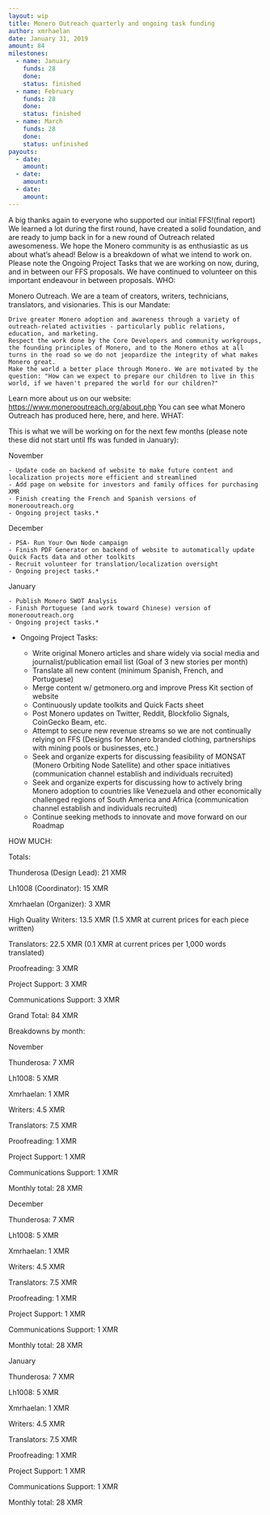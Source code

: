 ```yaml
---
layout: wip
title: Monero Outreach quarterly and ongoing task funding
author: xmrhaelan
date: January 31, 2019
amount: 84
milestones:
  - name: January
    funds: 28
    done:
    status: finished
  - name: February
    funds: 28
    done:
    status: finished
  - name: March
    funds: 28
    done:
    status: unfinished
payouts:
  - date:
    amount:
  - date:
    amount:
  - date:
    amount:
---
```



A big thanks again to everyone who supported our initial FFS!(final report) We learned a lot during the first round, have created a solid foundation, and are ready to jump back in for a new round of Outreach related awesomeness. We hope the Monero community is as enthusiastic as us about what’s ahead! Below is a breakdown of what we intend to work on. Please note the Ongoing Project Tasks that we are working on now, during, and in between our FFS proposals. We have continued to volunteer on this important endeavour in between proposals.
WHO:

Monero Outreach. We are a team of creators, writers, technicians, translators, and visionaries. This is our Mandate:

    Drive greater Monero adoption and awareness through a variety of outreach-related activities - particularly public relations, education, and marketing.
    Respect the work done by the Core Developers and community workgroups, the founding principles of Monero, and to the Monero ethos at all turns in the road so we do not jeopardize the integrity of what makes Monero great.
    Make the world a better place through Monero. We are motivated by the question: "How can we expect to prepare our children to live in this world, if we haven't prepared the world for our children?"

Learn more about us on our website: https://www.monerooutreach.org/about.php You can see what Monero Outreach has produced here, here, and here.
WHAT:

This is what we will be working on for the next few months (please note these did not start until ffs was funded in January):

November

    - Update code on backend of website to make future content and localization projects more efficient and streamlined
    - Add page on website for investors and family offices for purchasing XMR
    - Finish creating the French and Spanish versions of monerooutreach.org
    - Ongoing project tasks.*

December

    - PSA- Run Your Own Node campaign
    - Finish PDF Generator on backend of website to automatically update Quick Facts data and other toolkits
    - Recruit volunteer for translation/localization oversight
    - Ongoing project tasks.*

January

    - Publish Monero SWOT Analysis
    - Finish Portuguese (and work toward Chinese) version of monerooutreach.org
    - Ongoing project tasks.*

* Ongoing Project Tasks:

    - Write original Monero articles and share widely via social media and journalist/publication email list (Goal of 3 new stories per month)
    - Translate all new content (minimum Spanish, French, and Portuguese)
    - Merge content w/ getmonero.org and improve Press Kit section of website
    - Continuously update toolkits and Quick Facts sheet
    - Post Monero updates on Twitter, Reddit, Blockfolio Signals, CoinGecko Beam, etc.
    - Attempt to secure new revenue streams so we are not continually relying on FFS (Designs for Monero branded clothing, partnerships with mining pools or businesses, etc.)
    - Seek and organize experts for discussing feasibility of MONSAT (Monero Orbiting Node Satellite) and other space initiatives (communication channel establish and individuals recruited)
    - Seek and organize experts for discussing how to actively bring Monero adoption to countries like Venezuela and other economically challenged regions of South America and Africa (communication channel establish and individuals recruited)
    - Continue seeking methods to innovate and move forward on our Roadmap

HOW MUCH:

Totals:

Thunderosa (Design Lead): 21 XMR

Lh1008 (Coordinator): 15 XMR

Xmrhaelan (Organizer): 3 XMR

High Quality Writers: 13.5 XMR (1.5 XMR at current prices for each piece written)

Translators: 22.5 XMR (0.1 XMR at current prices per 1,000 words translated)

Proofreading: 3 XMR

Project Support: 3 XMR

Communications Support: 3 XMR

Grand Total: 84 XMR

Breakdowns by month:

November

Thunderosa: 7 XMR

Lh1008: 5 XMR

Xmrhaelan: 1 XMR

Writers: 4.5 XMR

Translators: 7.5 XMR

Proofreading: 1 XMR

Project Support: 1 XMR

Communications Support: 1 XMR

Monthly total: 28 XMR

December

Thunderosa: 7 XMR

Lh1008: 5 XMR

Xmrhaelan: 1 XMR

Writers: 4.5 XMR

Translators: 7.5 XMR

Proofreading: 1 XMR

Project Support: 1 XMR

Communications Support: 1 XMR

Monthly total: 28 XMR

January

Thunderosa: 7 XMR

Lh1008: 5 XMR

Xmrhaelan: 1 XMR

Writers: 4.5 XMR

Translators: 7.5 XMR

Proofreading: 1 XMR

Project Support: 1 XMR

Communications Support: 1 XMR

Monthly total: 28 XMR
